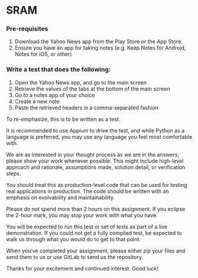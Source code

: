 # SRAM

### Pre-requisites
1) Download the Yahoo News app from the Play Store or the App Store.
2) Ensure you have an app for taking notes (e.g. Keep Notes for Android, Notes for iOS, or other)

### Write a test that does the following:
1) Open the Yahoo News app, and go to the main screen
2) Retrieve the values of the tabs at the bottom of the main screen
3) Go to a notes app of your choice
4) Create a new note
5) Paste the retrieved headers in a comma-separated fashion

To re-emphasize, this is to be written as a test.

It is recommended to use Appium to drive the test, and while Python as a language is preferred, you may use any
language you feel most comfortable with.

We are as interested in your thought process as we are in the answers; please show your work whenever possible. This
might include high-level approach and rationale, assumptions made, solution detail, or verification steps.

You should treat this as production-level code that can be used for testing real applications in production. The code
should be written with an emphasis on evolvability and maintainability.

Please do not spend more than 2 hours on this assignment. If you eclipse the 2-hour mark, you may stop your work with
what you have.

You will be expected to run this test or set of tests as part of a live demonstration. If you could not get a fully compiled
test, be expected to walk us through what you would do to get to that point.

When you’ve completed your assignment, please either zip your files and send them to us or use GitLab to send us the
repository.

Thanks for your excitement and continued interest. Good luck!